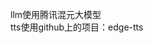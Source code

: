 
<p>
llm使用腾讯<a herf='https://console.cloud.tencent.com/hunyuan/start'>混元大模型</a><br>
tts使用github上的项目：<a herf='https://github.com/rany2/edge-tts'>edge-tts</a>
</p>